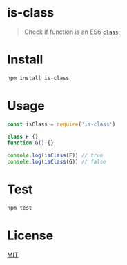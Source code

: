 # is-class

> Check if function is an ES6 [`class`](https://developer.mozilla.org/en-US/docs/Web/JavaScript/Reference/Classes).

# Install

```bash
npm install is-class
```

# Usage

```javascript
const isClass = require('is-class')

class F {}
function G() {}

console.log(isClass(F)) // true
console.log(isClass(G)) // false
```

# Test

```bash
npm test
```

# License

[MIT](LICENSE)
